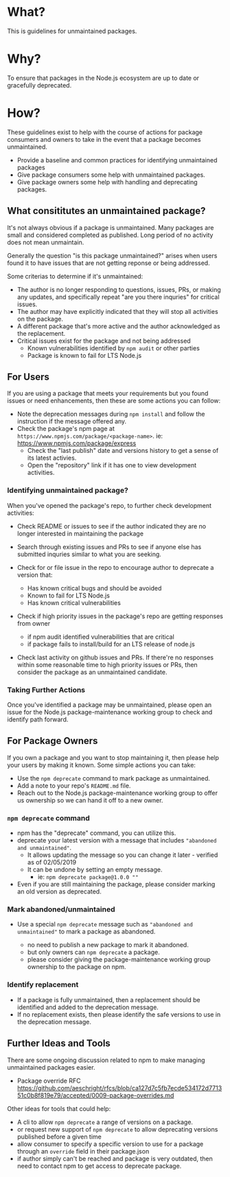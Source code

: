 # What?

This is guidelines for unmaintained packages.

# Why?

To ensure that packages in the Node.js ecosystem are up to date or gracefully deprecated.

# How?

These guidelines exist to help with the course of actions for package consumers and owners to take in the event that a package becomes unmaintained.

- Provide a baseline and common practices for identifying unmaintained packages
- Give package consumers some help with unmaintained packages.
- Give package owners some help with handling and deprecating packages.

## What consititutes an unmaintained package?

It's not always obvious if a package is unmaintained. Many packages are small and considered completed as published. Long period of no activity does not mean unmaintain.

Generally the question "is this package unmaintained?" arises when users found it to have issues that are not getting reponse or being addressed.

Some criterias to determine if it's unmaintained:

- The author is no longer responding to questions, issues, PRs, or making any updates, and specifically repeat "are you there inquries" for critical issues.
- The author may have explicitly indicated that they will stop all activities on the package.
- A different package that's more active and the author acknowledged as the replacement.
- Critical issues exist for the package and not being addressed
  - Known vulnerabilities identified by `npm audit` or other parties
  - Package is known to fail for LTS Node.js

## For Users

If you are using a package that meets your requirements but you found issues or need enhancements, then these are some actions you can follow:

- Note the deprecation messages during `npm install` and follow the instruction if the message offered any.
- Check the package's npm page at `https://www.npmjs.com/package/<package-name>`. ie: <https://www.npmjs.com/package/express>
  - Check the "last publish" date and versions history to get a sense of its latest activies.
  - Open the "repository" link if it has one to view development activities.

### Identifying unmaintained package?

When you've opened the package's repo, to further check development activities:

- Check README or issues to see if the author indicated they are no longer interested in maintaining the package

- Search through existing issues and PRs to see if anyone else has submitted inquries similar to what you are seeking.

- Check for or file issue in the repo to encourage author to deprecate a version that:

  - Has known critical bugs and should be avoided
  - Known to fail for LTS Node.js
  - Has known critical vulnerabilities

- Check if high priority issues in the package's repo are getting responses from owner

  - if npm audit identified vulnerabilities that are critical
  - if package fails to install/build for an LTS release of node.js

- Check last activity on github issues and PRs. If there're no responses within some reasonable time to high priority issues or PRs, then consider the package as an unmaintained candidate.

### Taking Further Actions

Once you've identified a package may be unmaintained, please open an issue for the Node.js package-maintenance working group to check and identify path forward.

## For Package Owners

If you own a package and you want to stop maintaining it, then please help your users by making it known. Some simple actions you can take:

- Use the `npm deprecate` command to mark package as unmaintained.
- Add a note to your repo's `README.md` file.
- Reach out to the Node.js package-maintenance working group to offer us ownership so we can hand it off to a new owner.

### `npm deprecate` command

- npm has the "deprecate" command, you can utilize this.
- deprecate your latest version with a message that includes `"abandoned and unmaintained"`.
  - It allows updating the message so you can change it later - verified as of 02/05/2019
  - It can be undone by setting an empty message.
    - ie: `npm deprecate package@1.0.0 ""`
- Even if you are still maintaining the package, please consider marking an old version as deprecated.

### Mark abandoned/unmaintained

- Use a special `npm deprecate` message such as `"abandoned and unmaintained"` to mark a package as abandoned.

  - no need to publish a new package to mark it abandoned.
  - but only owners can `npm deprecate` a package.
  - please consider giving the package-maintenance working group ownership to the package on npm.

### Identify replacement

- If a package is fully unmaintained, then a replacement should be identified and added to the deprecation message.
- If no replacement exists, then please identify the safe versions to use in the deprecation message.

## Further Ideas and Tools

There are some ongoing discussion related to npm to make managing unmaintained packages easier.

- Package override RFC https://github.com/aeschright/rfcs/blob/ca127d7c5fb7ecde534172d771351c0b8f819e79/accepted/0009-package-overrides.md

Other ideas for tools that could help:

- A cli to allow `npm deprecate` a range of versions on a package.
- or request new support of `npm deprecate` to allow deprecating versions published before a given time
- allow consumer to specify a specific version to use for a package through an `override` field in their package.json
- if author simply can't be reached and package is very outdated, then need to contact npm to get access to deprecate package.
